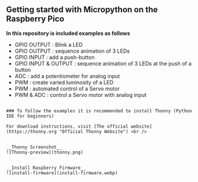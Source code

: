 ## Getting started with Micropython on the Raspberry Pico
__In this repository is included examples as follows__ <br/>
- GPIO OUTPUT : Blink a LED
- GPIO OUTPUT : sequence animation of 3 LEDs
- GPIO INPUT : add a push-button
- GPIO INPUT & OUTPUT : sequence animation of 3 LEDs at the push of a button
- ADC : add a potentiometer for analog input
- PWM : create varied luminosity of a LED
- PWM : automated control of a Servo motor
- PWM & ADC : control a Servo motor with analog input

```

### To follow the examples it is recommended to install Thonny (Python IDE for beginners)

For download instructions, visit [The official website](https://thonny.org "Official Thonny Website") <br />


__Thonny Screenshot__
![Thonny-preview](thonny.png)


__Install Raspberry Firmware__
![install-firmware](install-firmware.webp)
